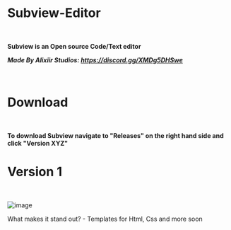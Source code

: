 # Subview-Editor
<br>

**Subview is an Open source Code/Text editor**

***Made By Alixiir Studios: https://discord.gg/XMDg5DHSwe***

<br>

# Download

<br>

**To download Subview navigate to "Releases" on the right hand side and click "Version XYZ"**

# Version 1

<br>

![image](https://github.com/termsite/Subview-Editor/assets/155269189/6ce0e011-6944-41cc-854b-854ecab40e12)

What makes it stand out? - Templates for Html, Css and more soon
